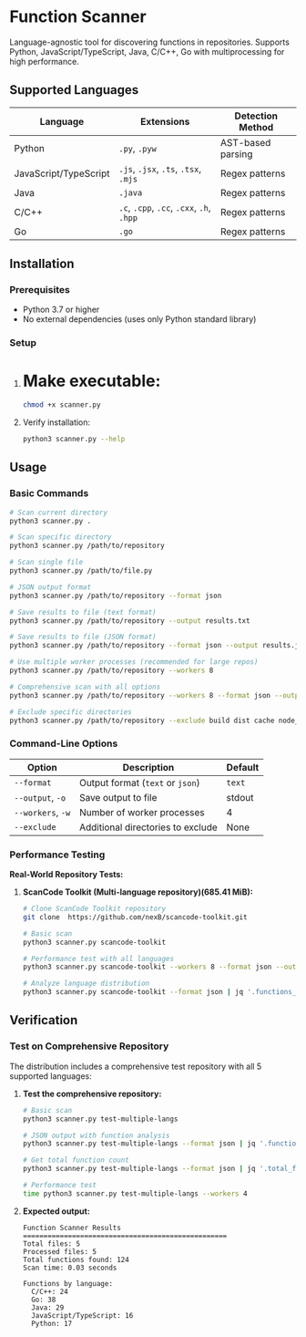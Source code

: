 # Function Scanner

Language-agnostic tool for discovering functions in repositories. Supports Python, JavaScript/TypeScript, Java, C/C++, Go with multiprocessing for high performance.

## Supported Languages

| Language | Extensions | Detection Method |
|----------|------------|------------------|
| Python | `.py`, `.pyw` | AST-based parsing |
| JavaScript/TypeScript | `.js`, `.jsx`, `.ts`, `.tsx`, `.mjs` | Regex patterns |
| Java | `.java` | Regex patterns |
| C/C++ | `.c`, `.cpp`, `.cc`, `.cxx`, `.h`, `.hpp` | Regex patterns |
| Go | `.go` | Regex patterns |

## Installation

### Prerequisites
- Python 3.7 or higher
- No external dependencies (uses only Python standard library)

### Setup
1. # Make executable:
   ```bash
   chmod +x scanner.py
   ```

2. Verify installation:
   ```bash
   python3 scanner.py --help
   ```

## Usage

### Basic Commands

```bash
# Scan current directory
python3 scanner.py .

# Scan specific directory
python3 scanner.py /path/to/repository

# Scan single file
python3 scanner.py /path/to/file.py

# JSON output format
python3 scanner.py /path/to/repository --format json

# Save results to file (text format)
python3 scanner.py /path/to/repository --output results.txt

# Save results to file (JSON format)
python3 scanner.py /path/to/repository --format json --output results.json

# Use multiple worker processes (recommended for large repos)
python3 scanner.py /path/to/repository --workers 8

# Comprehensive scan with all options
python3 scanner.py /path/to/repository --workers 8 --format json --output output.json --exclude build dist cache

# Exclude specific directories
python3 scanner.py /path/to/repository --exclude build dist cache node_modules

```

### Command-Line Options

| Option | Description | Default |
|--------|-------------|---------|
| `--format` | Output format (`text` or `json`) | `text` |
| `--output`, `-o` | Save output to file | stdout |
| `--workers`, `-w` | Number of worker processes | 4 |
| `--exclude` | Additional directories to exclude | None |

### Performance Testing

**Real-World Repository Tests:**

1. **ScanCode Toolkit (Multi-language repository)(685.41 MiB):**
   ```bash
   # Clone ScanCode Toolkit repository
   git clone  https://github.com/nexB/scancode-toolkit.git

   # Basic scan
   python3 scanner.py scancode-toolkit

   # Performance test with all languages
   python3 scanner.py scancode-toolkit --workers 8 --format json --output scancode_functions.json

   # Analyze language distribution
   python3 scanner.py scancode-toolkit --format json | jq '.functions_by_language'
   ```

## Verification

### Test on Comprehensive Repository

The distribution includes a comprehensive test repository with all 5 supported languages:

1. **Test the comprehensive repository:**
   ```bash
   # Basic scan
   python3 scanner.py test-multiple-langs

   # JSON output with function analysis
   python3 scanner.py test-multiple-langs --format json | jq '.functions_by_language'

   # Get total function count
   python3 scanner.py test-multiple-langs --format json | jq '.total_functions'

   # Performance test
   time python3 scanner.py test-multiple-langs --workers 4
   ```

2. **Expected output:**
   ```
   Function Scanner Results
   ==================================================
   Total files: 5
   Processed files: 5
   Total functions found: 124
   Scan time: 0.03 seconds

   Functions by language:
     C/C++: 24
     Go: 38
     Java: 29
     JavaScript/TypeScript: 16
     Python: 17
   ```
